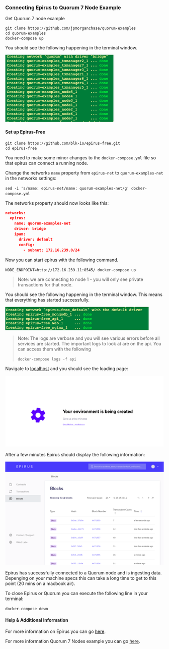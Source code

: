 

### Connecting Epirus to Quorum 7 Node Example 

Get Quorum 7 node example 

```
git clone https://github.com/jpmorganchase/quorum-examples
cd quorum-examples
docker-compose up
```

You should see the following happening in the terminal window.

![image](images/7NodesDocker.png)

#### Set up Epirus-Free

```
git clone https://github.com/blk-io/epirus-free.git
cd epirus-free
```

You need to make some minor changes to the `docker-compose.yml` file so that epirus can connect a running node.

Change the networks `name` property from `epirus-net` to `quorum-examples-net` in the networks settings:

`sed -i 's/name: epirus-net/name: quorum-examples-net/g' docker-compose.yml`

The networks property should now looks like this:

```json
networks:
  epirus:
    name: quorum-examples-net
    driver: bridge
    ipam:
      driver: default
      config:
        - subnet: 172.16.239.0/24
```

Now you can start epirus with the following command. 

`NODE_ENDPOINT=http://172.16.239.11:8545/ docker-compose up`

> Note: we are connecting to node 1 - you will only see private transactions for that node.

You should see the following happening in the terminal window. This means that everything has started successfully.

![img](images/EpirusDocker.png)

> Note: The logs are verbose and you will see various errors before all services are started. The important logs to look at are on the api. You can access them with the following
> 
>`docker-compose logs -f api`


Navigate to [localhost](http://localhost) and you should see the loading page:

![image](images/Loading.png)

After a few minutes Epirus should display the following information:

![img](../images/Blocks.png)

Epirus has successfully connected to a Quorum node and is ingesting data. Depenging on your machine specs this can take a long time to get to this point (20 mins on a macbook air).

To close Epirus or Quorum you can execute the following line in your terminal:

`docker-compose down` 


#### Help & Additional Information

For more information on Epirus you can go [here](https://github.com/blk-io/epirus-free).

For more information Quorum 7 Nodes example you can go [here](https://github.com/jpmorganchase/quorum-examples/blob/master/README.md).

